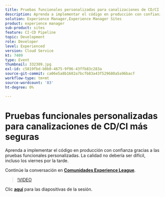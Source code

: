 ```yaml
---
title: Pruebas funcionales personalizadas para canalizaciones de CD/CI más seguras
description: Aprenda a implementar el código en producción con confianza gracias a las pruebas funcionales personalizadas. La calidad no debería ser difícil, incluso los viernes por la tarde.
solution: Experience Manager,Experience Manager Sites
product: experience manager
sub-product: sites
feature: CI-CD Pipeline
topic: Development
role: Developer
level: Experienced
version: Cloud Service
kt: 7409
type: Event
thumbnail: 332309.jpg
exl-id: c5819fbd-b0b0-4675-9f96-43ffb83c283a
source-git-commit: ca06e5a8b1602a7bcfb83a43f529680a5a96bacf
workflow-type: tm+mt
source-wordcount: '83'
ht-degree: 0%

---
```


# Pruebas funcionales personalizadas para canalizaciones de CD/CI más seguras

Aprenda a implementar el código en producción con confianza gracias a las pruebas funcionales personalizadas. La calidad no debería ser difícil, incluso los viernes por la tarde.

Continúe la conversación en **[Comunidades Experience League](http://adobe.ly/36Yd3v6)**.

>[!VIDEO](https://video.tv.adobe.com/v/332309/?quality=12&learn=on&hidetitle=true)

Clic **[aquí](/help/adobe-developers-live/assets/custom-functional-tests-cicd.pdf)** para las diapositivas de la sesión.
